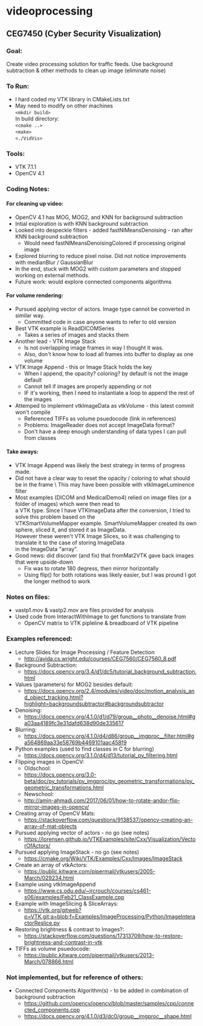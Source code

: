 # videoprocessing
## CEG7450 (Cyber Security Visualization)

### Goal: 
Create video processing solution for traffic feeds.
Use background subtraction & other methods to clean up image (eliminate noise)

### To Run:
* I hard coded my VTK library in CMakeLists.txt
* May need to modify on other machines\
`<mkdir build>`\
In build directory:\
`<cmake ..>`\
`<make>`\
`<./VidVis>`

### Tools:
* VTK 7.1.1
* OpenCV 4.1

### Coding Notes:
#### For cleaning up video:
* OpenCV 4.1 has MOG, MOG2, and KNN for background subtraction
* Intial exploration is with KNN background subtraction
* Looked into despeckle filters - added fastNlMeansDenoising - ran after KNN background subtraction
  * Would need fastNlMeansDenoisingColored if processing original image
* Explored blurring to reduce pixel noise.  Did not notice improvements with medianBlur / GaussianBlur
* In the end, stuck with MOG2 with custom parameters and stopped working on external methods.
* Future work: would explore connected components algorithms
#### For volume rendering:
* Pursued applying vector of actors.  Image type cannot be converted in similar way.
  * Committed code in case anyone wants to refer to old version
* Best VTK example is ReadDICOMSeries
  * Takes a series of images and stacks them
* Another lead - VTK Image Stack
  * Is not overlapping image frames in way I thought it was.
  * Also, don't know how to load all frames into buffer to display as one volume
* VTK Image Append - this or Image Stack holds the key
  * When I append, the opacity? coloring? by default is not the image default
  * Cannot tell if images are properly appending or not
  * IF it's working, then I need to instantiate a loop to append the rest of the images
* Attemped to implement vtkImageData as vtkVolume - this latest commit won't compile
  * Referenced TIFFs as volume psuedocode (link in references)
  * Problems: ImageReader does not accept ImageData format?  
  * Don't have a deep enough understanding of data types I can pull from classes

#### Take aways:
* VTK Image Append was likely the best strategy in terms of progress made.
* Did not have a clear way to reset the opacity / coloring to what should be in the frame \ 
This may have been possible with vtkImageLuminence filter
* Most examples (DICOM and MedicalDemo4) relied on image files (or a folder of images) which were then read to \
a VTK type.  Since I have VTKImageData after the conversion, I tried to solve this problem based on the \
VTKSmartVolumeMapper example.  SmartVolumeMapper created its own sphere, sliced it, and stored it as ImageData. \
However these weren't VTK Image Slices, so it was challenging to translate it to the case of storing ImageData \
in the ImageData "array".  
* Good news: did discover (and fix) that fromMat2VTK gave back images that were upside-down
  * Fix was to rotate 180 degress, then mirror horizontally
  * Using flip() for both rotations was likely easier, but I was pround I got the longer method to work

### Notes on files:
* vastp1.mov & vastp2.mov are files provided for analysis
* Used code from InteractWithImage to get functions to translate from 
  * OpenCV matrix to VTK pipleline & breadboard of VTK pipeline

### Examples referenced:
* Lecture Slides for Image Processing / Feature Detection
  * http://avida.cs.wright.edu/courses/CEG7560/CEG7560_8.pdf
* Background Subtraction:
  * https://docs.opencv.org/3.4/d1/dc5/tutorial_background_subtraction.html
* Values (parameters) for MOG2 besides default:
  * https://docs.opencv.org/2.4/modules/video/doc/motion_analysis_and_object_tracking.html?highlight=backgroundsubtractor#backgroundsubtractor
* Denoising:
  * https://docs.opencv.org/4.1.0/d1/d79/group__photo__denoise.html#ga03aa4189fc3e31dafd638d90de335617
* Blurring:
  * https://docs.opencv.org/4.1.0/d4/d86/group__imgproc__filter.html#ga564869aa33e58769b4469101aac458f9
* Python examples (used to find classes in C for blurring)
  * https://docs.opencv.org/3.1.0/d4/d13/tutorial_py_filtering.html
* Flipping images in OpenCV:
  * Oldschool:
  * https://docs.opencv.org/3.0-beta/doc/py_tutorials/py_imgproc/py_geometric_transformations/py_geometric_transformations.html
  * Newschool:
  * http://amin-ahmadi.com/2017/06/01/how-to-rotate-andor-flip-mirror-images-in-opencv/
* Creating array of OpenCV Mats:
  * https://stackoverflow.com/questions/9138537/opencv-creating-an-array-of-mat-objects
* Pursued applying vector of actors - no go (see notes)
  * https://lorensen.github.io/VTKExamples/site/Cxx/Visualization/VectorOfActors/
* Pursued applying ImageStack - no go (see notes)
  * https://cmake.org/Wiki/VTK/Examples/Cxx/Images/ImageStack
* Create an array of vtkActors:
  * https://public.kitware.com/pipermail/vtkusers/2005-March/029234.html
* Example using vtkImageAppend
  * https://www.cs.odu.edu/~jrcrouch/courses/cs461-s06/examples/Feb21_ClassExample.cpp
* Example with ImageSlicing & SliceArrays:
  * https://vtk.org/gitweb?p=VTK.git;a=blob;f=Examples/ImageProcessing/Python/ImageInteractorReslice.py
* Restoring brightness & contrast to Images?:
  * https://stackoverflow.com/questions/17313709/how-to-restore-brightness-and-contrast-in-vtk
* TIFFs as volume psuedocode:
  * https://public.kitware.com/pipermail/vtkusers/2013-March/078866.html

### Not implemented, but for reference of others:
* Connected Components Algorithm(s) - to be added in combination of background subtraction
  * https://github.com/opencv/opencv/blob/master/samples/cpp/connected_components.cpp
  * https://docs.opencv.org/4.1.0/d3/dc0/group__imgproc__shape.html


